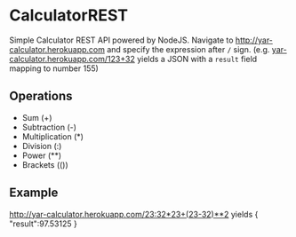 # CalculatorREST

Simple Calculator REST API powered by NodeJS. Navigate to http://yar-calculator.herokuapp.com and specify the expression after `/`
sign. (e.g. <a href="http://yar-calculator.herokuapp.com/123+32">yar-calculator.herokuapp.com/123+32</a> yields a JSON with a `result`
field mapping to number 155)

## Operations

* Sum (+)
* Subtraction (-)
* Multiplication (*)
* Division (:)
* Power (**)
* Brackets (())

## Example

http://yar-calculator.herokuapp.com/23:32*23+(23-32)**2 yields { "result":97.53125 }
